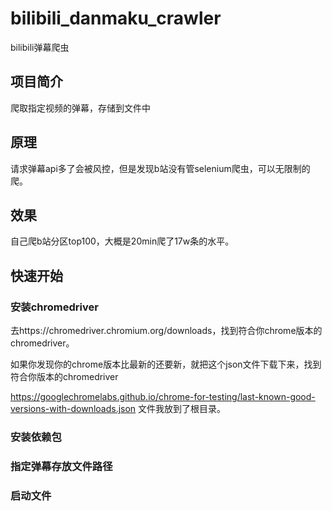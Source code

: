 # bilibili_danmaku_crawler
bilibili弹幕爬虫

## 项目简介
爬取指定视频的弹幕，存储到文件中

## 原理
请求弹幕api多了会被风控，但是发现b站没有管selenium爬虫，可以无限制的爬。

## 效果
自己爬b站分区top100，大概是20min爬了17w条的水平。

## 快速开始
### 安装chromedriver
去https://chromedriver.chromium.org/downloads，找到符合你chrome版本的chromedriver。

如果你发现你的chrome版本比最新的还要新，就把这个json文件下载下来，找到符合你版本的chromedriver

https://googlechromelabs.github.io/chrome-for-testing/last-known-good-versions-with-downloads.json
文件我放到了根目录。

### 安装依赖包

### 指定弹幕存放文件路径

### 启动文件
